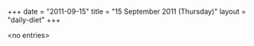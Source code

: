 +++
date = "2011-09-15"
title = "15 September 2011 (Thursday)"
layout = "daily-diet"
+++


\<no entries\>

